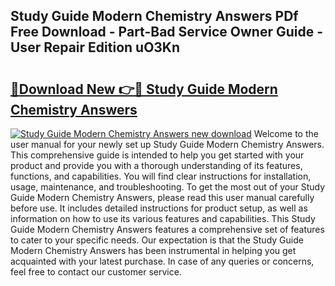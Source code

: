 ## Study Guide Modern Chemistry Answers PDf Free Download - Part-Bad Service Owner Guide - User Repair Edition uO3Kn

# <h2><a href="http://bc64301.oget.top/?id=Study+Guide+Modern+Chemistry+Answers">🔗Download New 👉🔴 Study Guide Modern Chemistry Answers</a></h2>

[![Study Guide Modern Chemistry Answers new download](https://i.imgur.com/5g1atiW.png)](http://bc64301.oget.top/?id=Study+Guide+Modern+Chemistry+Answers)
Welcome to the user manual for your newly set up Study Guide Modern Chemistry Answers. This comprehensive guide is intended to help you get started with your product and provide you with a thorough understanding of its features, functions, and capabilities. You will find clear instructions for installation, usage, maintenance, and troubleshooting. To get the most out of your Study Guide Modern Chemistry Answers, please read this user manual carefully before use. It includes detailed instructions for product setup, as well as information on how to use its various features and capabilities. This Study Guide Modern Chemistry Answers features a comprehensive set of features to cater to your specific needs. Our expectation is that the Study Guide Modern Chemistry Answers has been instrumental in helping you get acquainted with your latest purchase. In case of any queries or concerns, feel free to contact our customer service.
